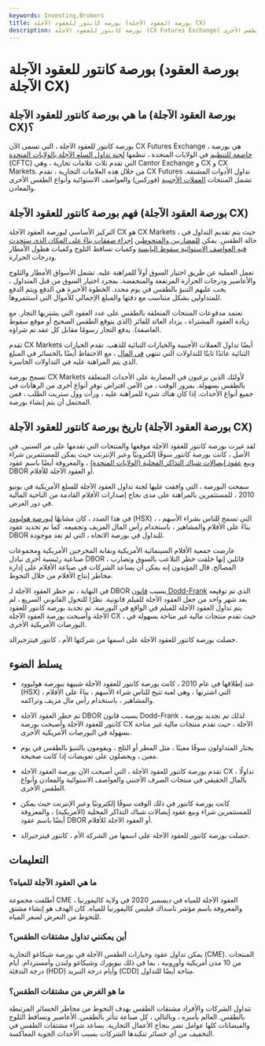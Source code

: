 ```yaml
---
keywords: Investing,Brokers
title: بورصة كانتور للعقود الآجلة (بورصة العقود الآجلة CX)
description: بورصة كانتور للعقود الآجلة (CX Futures Exchange) هي بورصة تنظمها الولايات المتحدة وتقدم منتجات تغطي الفوركس والعواصف ومنتجات الطقس الأخرى.
---
```


# بورصة كانتور للعقود الآجلة (بورصة العقود الآجلة CX)
## ما هي بورصة كانتور للعقود الآجلة (بورصة العقود الآجلة CX)؟

بورصة كانتور للعقود الآجلة ، التي تسمى الآن CX Futures Exchange ، هي بورصة [خاضعة للتنظيم](/regulated-market) في الولايات المتحدة ، تنظمها [لجنة تداول السلع الآجلة بالولايات المتحدة](/cftc) (CFTC) التي تقدم ثلاث علامات تجارية ، وهي Cantor Exchange و CX و CX Markets. من خلال هذه العلامات التجارية ، تقدم CX Futures تداول الأدوات المشتقة. تشمل المنتجات [العملات الأجنبية](/forex) (فوركس) والعواصف الاستوائية وأنواع الطقس الأخرى والمعادن.

## فهم بورصة كانتور للعقود الآجلة (بورصة العقود الآجلة CX)

التركيز الأساسي لبورصة العقود الآجلة CX هو CX Markets ، حيث يتم تقديم التداول في حالة الطقس. يمكن [للمضاربين والمتحوطين](/hedge) [إجراء صفقات بناءً على المكان الذي ستحدث فيه العواصف الاستوائية سقوط اليابسة](/speculator) وكميات تساقط الثلوج وكميات هطول الأمطار ودرجات الحرارة.

تعمل العملية عن طريق اختيار السوق أولاً للمراهنة عليه. تشمل الأسواق الأمطار والثلوج والأعاصير ودرجات الحرارة المرتفعة والمنخفضة. بمجرد اختيار السوق من قبل المتداول ، يجب عليهم التنبؤ بالطقس في يوم محدد. الخطوة الأخيرة هي الدفع ويتم الدفع للمتداولين بشكل متناسب مع دقتها والمبلغ الإجمالي للأموال التي استثمروها.

تعتمد مدفوعات المنتجات المتعلقة بالطقس على عدد العقود التي يشتريها التجار. مع زيادة العقود المشتراة ، يزداد العائد للفائز (الذي يتوقع الطقس الصحيح أو موقع سقوط العاصفة). يدفع التجار رسومًا مقابل كل عقد تم شراؤه.

تقدم CX Markets أيضًا تداول العملات الأجنبية والخيارات الثنائية للذهب. تقدم الخيارات الثنائية عائدًا ثابتًا للتداولات التي تنتهي [في المال](/inthemoney) ، مع الاحتفاظ أيضًا بالخسائر في المبلغ الذي يتم المراهنة عليه في التداولات الخاسرة.

تسمح بورصة CX Markets لأولئك الذين يرغبون في المضاربة على الأحداث المتعلقة بالطقس بسهولة. بمرور الوقت ، من الآمن افتراض توفر أنواع أخرى من الرهانات في جميع أنواع الأحداث. إذا كان هناك شيء للمراهنة عليه ، ورأت وول ستريت الطلب ، فمن المحتمل أن يتم إنشاء بورصة.

## تاريخ بورصة كانتور للعقود الآجلة (بورصة العقود الآجلة CX)

لقد غيرت بورصة كانتور للعقود الآجلة موقفها والمنتجات التي تقدمها على مر السنين. في الأصل ، كانت بورصة كانتور سوقًا إلكترونيًا وعبر الإنترنت حيث يمكن للمستثمرين شراء وبيع [عقود إيصالات شباك التذاكر المحلية (الولايات المتحدة)](/domestic-box-office-receipt-futures-contracts) ، والمعروفة أيضًا باسم عقود DBOR أو العقود الآجلة للأفلام.

سمحت البورصة ، التي وافقت عليها لجنة تداول العقود الآجلة للسلع الأمريكية في يونيو 2010 ، للمستثمرين بالمراهنة على مدى نجاح إصدارات الأفلام القادمة من الناحية المالية في دور العرض.

في هذا الصدد ، كان مشابهًا [لبورصة هوليوود](/hollywood-stock-exchange) (HSX) ، التي تسمح للناس بشراء الأسهم ، بناءً على الأفلام والمشاهير ، باستخدام رأس المال المزيف وتجميعه. كما تم تحديد عقود DBOR للتداول في بورصة الاتجاه ، التي لم تعد موجودة.

عارضت جمعية الأفلام السينمائية الأمريكية ونقابة المخرجين الأمريكية ومجموعات صناعية رئيسية أخرى تبادل DBOR ، قائلين إنها خلقت خطر التلاعب بالسوق وتضارب المصالح. قال المؤيدون إنه يمكن أن يساعد الشركات في صناعة الأفلام على إدارة مخاطر إنتاج الأفلام من خلال التحوط.

في النهاية ، تم حظر العقود الآجلة لـ DBOR بسبب [قانون Dodd-Frank](/dodd-frank-financial-regulatory-reform-bill) الذي تم توقيعه بعد شهر واحد من جعل العقود الآجلة للفيلم قانونية. نظرًا للتحول القانوني السريع ، لم يتم تداول العقود الآجلة للفيلم في الواقع في البورصة. تم تجديد بورصة كانتور للعقود الآجلة وأصبحت بورصة العقود الآجلة CX ، حيث تقدم منتجات مالية غير متاحة بسهولة في البورصات الأمريكية الأخرى.

حصلت بورصة كانتور للعقود الآجلة على اسمها من شركتها الأم ، كانتور فيتزجيرالد.

## يسلط الضوء

- عند إطلاقها في عام 2010 ، كانت بورصة كانتور للعقود الآجلة شبيهة ببورصة هوليوود (HSX) ، التي اشترتها ، وهي لعبة تتيح للناس شراء الأسهم ، بناءً على الأفلام والمشاهير ، باستخدام رأس مال مزيف وتراكمه.

- تم حظر العقود الآجلة DBOR بسبب قانون Dodd-Frank ، لذلك تم تجديد بورصة كانتور للعقود الآجلة وأصبحت بورصة CX الآجلة ، حيث تقدم منتجات مالية غير متاحة بسهولة في البورصات الأمريكية الأخرى.

- يختار المتداولون سوقًا معينًا ، مثل المطر أو الثلج ، ويقومون بالتنبؤ بالطقس في يوم معين ، ويحصلون على تعويضات إذا كانت صحيحة.

- تقدم بورصة كانتور للعقود الآجلة ، التي أصبحت الآن بورصة العقود الآجلة CX ، تداولًا بالمال الحقيقي في منتجات الصرف الأجنبي والعواصف الاستوائية والمعادن وأنواع الطقس الأخرى.

- كانت بورصة كانتور في ذلك الوقت سوقًا إلكترونيًا وعبر الإنترنت حيث يمكن للمستثمرين شراء وبيع عقود إيصالات شباك التذاكر المحلية (الأمريكية) ، والمعروفة أيضًا باسم عقود DBOR أو العقود الآجلة للأفلام.

- حصلت بورصة كانتور للعقود الآجلة على اسمها من الشركة الأم ، كانتور فيتزجيرالد.

## التعليمات

### ما هي العقود الآجلة للمياه؟

أطلقت مجموعة CME العقود الآجلة للمياه في ديسمبر 2020 في ولاية كاليفورنيا ، والمعروفة باسم مؤشر ناسداك فيليس كاليفورنيا للمياه. كان الهدف هو إنشاء مشتق للتحوط من التعرض لسعر المياه.

### أين يمكنني تداول مشتقات الطقس؟

يمكن تداول عقود وخيارات الطقس الآجلة في بورصة شيكاغو التجارية (CME). المنتجات من 10 مدن أمريكية وأوروبية ، بما في ذلك نيويورك وشيكاغو ولندن وأمستردام. أيام درجة التدفئة (HDD) وأيام درجة التبريد (CDD) متاحة أيضًا للتداول.

### ما هو الغرض من مشتقات الطقس؟

تتداول الشركات والأفراد مشتقات الطقس بهدف التحوط من مخاطر الخسائر المرتبطة بالطقس. العالم بأسره ، وبالتالي ، كل صناعة تتأثر بالطقس. الأعاصير وتساقط الثلوج والفيضانات كلها عوامل تضر بنجاح الأعمال التجارية. يساعد شراء مشتقات الطقس في التخفيف من أي خسائر تتكبدها الشركات بسبب الأحداث الجوية المعاكسة.


